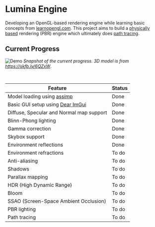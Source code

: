 # Lumina Engine
Developing an OpenGL-based rendering engine while learning basic concepts from [learnopengl.com](https://learnopengl.com/). This project aims to build a [physically based](https://en.wikipedia.org/wiki/Physically_based_rendering) rendering (PBR) engine which ultimately does [path tracing](https://blogs.nvidia.com/blog/what-is-path-tracing/).  

## Current Progress
![Demo](Docs/demo.png)
*Snapshot of the current progress. 3D model is from https://skfb.ly/6QZxW*.

<br>

| Feature | Status |
| ---- | ---- |
| Model loading using [assimp](https://github.com/assimp/assimp) | Done |
| Basic GUI setup using [Dear ImGui](https://github.com/ocornut/imgui) | Done |
| Diffuse, Specular and Normal map support | Done |
| Blinn-Phong lighting | Done |
| Gamma correction | Done |
| Skybox support | Done |
| Environment reflections | Done |
| Environment refractions | To do |
| Anti-aliasing | To do |
| Shadows | To do |
| Parallax mapping | To do |
| HDR (High Dynamic Range) | To do |
| Bloom | To do |
| SSAO (Screen-Space Ambient Occlusion) | To do |
| PBR lighting | To do |
| Path tracing | To do |
